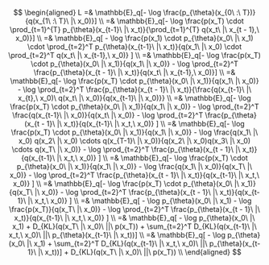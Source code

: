 $$
\begin{aligned}
L =& \mathbb{E}_q[- \log \frac{p_{\theta}(x_{0\ :\ T})}{q(x_{1\ :\ T}\ |\ x_0)}] \\
=& \mathbb{E}_q[- \log \frac{p(x_T) \cdot \prod_{t=1}^{T} p_{\theta}(x_{t-1}\ |\ x_t)}{\prod_{t=1}^{T} q(x_t\ |\ x_{t - 1},\ x_0)}] \\
=& \mathbb{E}_q[ - \log \frac{p(x_1) \cdot p_{\theta}(x_0\ |\ x_1) \cdot \prod_{t=2}^T p_{\theta}(x_{t-1}\ |\ x_t)}{q(x_1\ |\ x_0) \cdot \prod_{t=2}^T q(x_t\ |\ x_{t-1},\ x_0)} ] \\
=& \mathbb{E}_q[- \log \frac{p(x_T) \cdot p_{\theta}(x_0\ |\ x_1)}{q(x_1\ |\ x_0)} - \log \prod_{t=2}^T \frac{p_{\theta}(x_{t - 1}\ |\ x_t)}{q(x_t\ |\ x_{t-1},\ x_0)}] \\
=& \mathbb{E}_q[- \log \frac{p(x_T) \cdot p_{\theta}(x_0\ |\ x_1)}{q(x_1\ |\ x_0)} - \log \prod_{t=2}^T \frac{p_{\theta}(x_{t - 1}\ |\ x_t)}{\frac{q(x_{t-1}\ |\ x_{t},\ x_0)\ q(x_t\ |\ x_0)}{q(x_{t-1}\ |\ x_0)}} \\
=& \mathbb{E}_q[- \log \frac{p(x_T) \cdot p_{\theta}(x_0\ |\ x_1)}{q(x_1\ |\ x_0)} - \log \prod_{t=2}^T \frac{q(x_{t-1}\ |\ x_0)}{q(x_t\ |\ x_0)} - \log \prod_{t=2}^T \frac{p_{\theta}(x_{t - 1}\ |\ x_t)}{q(x_{t-1}\ |\ x_t,\ x_0)} ] \\
=& \mathbb{E}_q[- \log \frac{p(x_T) \cdot p_{\theta}(x_0\ |\ x_1)}{q(x_1\ |\ x_0)} - \log \frac{q(x_1\ |\ x_0) q(x_2\ |\ x_0) \cdots q(x_{T-1}\ |\ x_0)}{q(x_2\ |\ x_0)q(x_3\ |\ x_0) \cdots q(x_T\ |\ x_0)} - \log \prod_{t=2}^T \frac{p_{\theta}(x_{t - 1}\ |\ x_t)}{q(x_{t-1}\ |\ x_t,\ x_0)} ] \\
=& \mathbb{E}_q[- \log \frac{p(x_T) \cdot p_{\theta}(x_0\ |\ x_1)}{q(x_1\ |\ x_0)} - \log \frac{q(x_1\ |\ x_0)}{q(x_T\ |\ x_0)} - \log \prod_{t=2}^T \frac{p_{\theta}(x_{t - 1}\ |\ x_t)}{q(x_{t-1}\ |\ x_t,\ x_0)} ] \\
=& \mathbb{E}_q[- \log \frac{p(x_T) \cdot p_{\theta}(x_0\ |\ x_1)}{q(x_T\ |\ x_0)} - \log \prod_{t=2}^T \frac{p_{\theta}(x_{t - 1}\ |\ x_t)}{q(x_{t-1}\ |\ x_t,\ x_0)} ] \\
=& \mathbb{E}_q[ - \log p_{\theta}(x_0\ |\ x_1) - \log \frac{p(x_T)}{q(x_T\ |\ x_0)} - \log \prod_{t=2}^T \frac{p_{\theta}(x_{t - 1}\ |\ x_t)}{q(x_{t-1}\ |\ x_t,\ x_0)} ] \\
=& \mathbb{E}_q[ - \log p_{\theta}(x_0\ |\ x_1) + D_{KL}(q(x_T\ |\ x_0)\ ||\ p(x_T)) + \sum_{t=2}^T D_{KL}(q(x_{t-1}\ |\ x_t,\ x_0)\ ||\ p_{\theta}(x_{t-1}\ |\ x_t))] \\
=& \mathbb{E}_q[ - \log p_{\theta}(x_0\ |\ x_1)  + \sum_{t=2}^T D_{KL}(q(x_{t-1}\ |\ x_t,\ x_0)\ ||\ p_{\theta}(x_{t-1}\ |\ x_t))] + D_{KL}(q(x_T\ |\ x_0)\ ||\ p(x_T)) \\
\end{aligned}
$$

